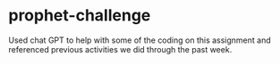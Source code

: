 # prophet-challenge

Used chat GPT to help with some of the coding on this assignment and referenced previous activities we did through the past week.
